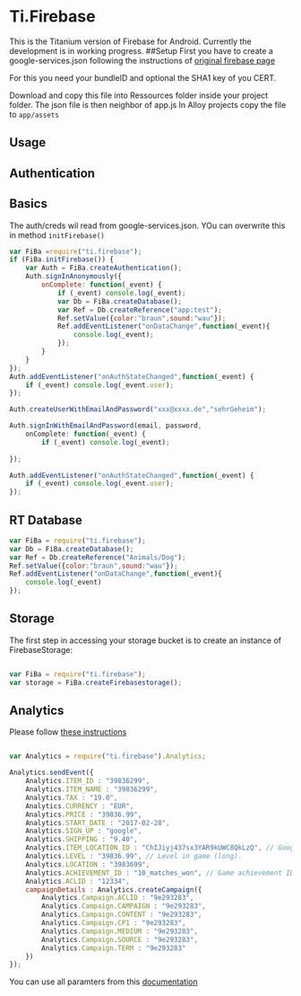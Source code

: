 Ti.Firebase
===========

This is the Titanium version of Firebase for Android. Currently the development is in working progress.
##Setup
First you have to create a google-services.json following the instructions of [original firebase page](https://firebase.google.com/docs/android/setup)

For this you need your bundleID and optional the SHA1 key of you CERT.

Download and copy  this file into Ressources folder inside your project folder. The json file is then neighbor of app.js
In Alloy projects copy the file to `app/assets`

Usage
-------
Authentication
-----------------
Basics
------
The auth/creds wil read from google-services.json. YOu can overwrite this in method `initFirebase()`
```javascript
var FiBa =require("ti.firebase");
if (FiBa.initFirebase()) {
	var Auth = FiBa.createAuthentication();
	Auth.signInAnonymously({
		onComplete: function(_event) {
			if (_event) console.log(_event);
			var Db = FiBa.createDatabase();
			var Ref = Db.createReference("app:test");
			Ref.setValue({color:"braun",sound:"wau"});
			Ref.addEventListener("onDataChange",function(_event){
				console.log(_event);
			});
 		}
	}
});
Auth.addEventListener("onAuthStateChanged",function(_event) {
	if (_event) console.log(_event.user);
});

Auth.createUserWithEmailAndPassword("xxx@xxxx.de","sehrGeheim");

Auth.signInWithEmailAndPassword(email, password,
	onComplete: function(_event) {
 		if (_event) console.log(_event);
		
});

Auth.addEventListener("onAuthStateChanged",function(_event) {
	if (_event) console.log(_event.user);
});
```

RT Database
-----------
```javascript
var FiBa = require("ti.firebase");
var Db = FiBa.createDatabase();
var Ref = Db.createReference("Animals/Dog");
Ref.setValue({color:"braun",sound:"wau"});
Ref.addEventListener("onDataChange",function(_event){
	console.log(_event)
});

``` 

Storage
-------
The first step in accessing your storage bucket is to create an instance of FirebaseStorage:
```javascript

var FiBa = require("ti.firebase");
var storage = FiBa.createFirebasestorage();
``` 

Analytics
---------
Please follow [these instructions](https://support.google.com/adwords/answer/6366292?hl=en)

```javascript

var Analytics = require("ti.firebase").Analytics;

Analytics.sendEvent({
    Analytics.ITEM_ID : "39836299",
    Analytics.ITEM_NAME : "39836299",
    Analytics.TAX : "19.0",
    Analytics.CURRENCY : "EUR",
    Analytics.PRICE : "39836.99",
    Analytics.START_DATE : "2017-02-28",
    Analytics.SIGN_UP : "google",
    Analytics.SHIPPING : "9.40",
    Analytics.ITEM_LOCATION_ID : "ChIJiyj437sx3YAR9kUWC8QkLzQ", // Google Place ID
    Analytics.LEVEL : "39836.99", // Level in game (long).
    Analytics.LOCATION : "3983699",
    Analytics.ACHIEVEMENT_ID : "10_matches_won", // Game achievement ID (String)
    Analytics.ACLID : "12334", 
    campaignDetails : Analytics.createCampaign({
        Analytics.Campaign.ACLID : "9e293283",
        Analytics.Campaign.CAMPAIGN : "9e293283",
        Analytics.Campaign.CONTENT : "9e293283",
        Analytics.Campaign.CP1 : "9e293283",
        Analytics.Campaign.MEDIUM : "9e293283",
        Analytics.Campaign.SOURCE : "9e293283",
        Analytics.Campaign.TERM : "9e293283"
    })
});

```
You can use all paramters from this [documentation](https://firebase.google.com/docs/reference/android/com/google/firebase/analytics/FirebaseAnalytics.Param)


``` 


